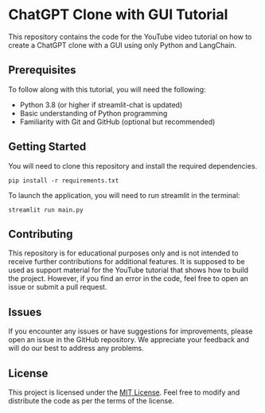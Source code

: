# ChatGPT Clone with GUI Tutorial

This repository contains the code for the YouTube video tutorial on how to create a ChatGPT clone with a GUI using only Python and LangChain.

## Prerequisites

To follow along with this tutorial, you will need the following:

- Python 3.8 (or higher if streamlit-chat is updated)
- Basic understanding of Python programming
- Familiarity with Git and GitHub (optional but recommended)

## Getting Started

You will need to clone this repository and install the required dependencies.

```
pip install -r requirements.txt
```

To launch the application, you will need to run streamlit in the terminal:

```
streamlit run main.py
```

## Contributing

This repository is for educational purposes only and is not intended to receive further contributions for additional features.
It is supposed to be used as support material for the YouTube tutorial that shows how to build the project. However, if you find an error in the code, feel free to open an issue or submit a pull request.

## Issues

If you encounter any issues or have suggestions for improvements, please open an issue in the GitHub repository. We appreciate your feedback and will do our best to address any problems.

## License

This project is licensed under the [MIT License](LICENSE). Feel free to modify and distribute the code as per the terms of the license.
